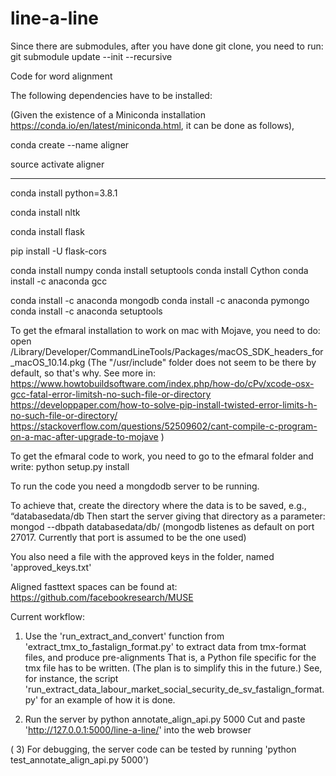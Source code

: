 # line-a-line

Since there are submodules, after you have done git clone, you need to run:
git submodule update --init --recursive

Code for word alignment 

The following dependencies have to be installed:

(Given the existence of a Miniconda installation https://conda.io/en/latest/miniconda.html, it can be done as follows),

conda create --name aligner

source activate aligner

---

conda install python=3.8.1

conda install nltk

conda install flask

pip install -U flask-cors

conda install numpy
conda install setuptools
conda install Cython
conda install -c anaconda gcc

conda install -c anaconda mongodb
conda install -c anaconda pymongo
conda install -c anaconda setuptools

To get the efmaral installation to work on mac with Mojave, you need to do:
open /Library/Developer/CommandLineTools/Packages/macOS_SDK_headers_for_macOS_10.14.pkg
(The "/usr/include" folder does not seem to be there by default, so that's why. See more in:
https://www.howtobuildsoftware.com/index.php/how-do/cPv/xcode-osx-gcc-fatal-error-limitsh-no-such-file-or-directory
https://developpaper.com/how-to-solve-pip-install-twisted-error-limits-h-no-such-file-or-directory/
https://stackoverflow.com/questions/52509602/cant-compile-c-program-on-a-mac-after-upgrade-to-mojave
)

To get the efmaral code to work, you need to go to the efmaral folder and write:
python setup.py install

To run the code you need a mongdodb server to be running.

To achieve that, create the directory where the data is to be saved, e.g., “databasedata/db
Then start the server giving that directory as a parameter:
mongod --dbpath databasedata/db/
(mongodb listenes as default on port 27017. Currently that port is assumed to be the one used)

You also need a file with the approved keys in the folder, named 'approved_keys.txt'

Aligned fasttext spaces can be found at:
https://github.com/facebookresearch/MUSE

Current workflow:

1) Use the 'run_extract_and_convert' function from 'extract_tmx_to_fastalign_format.py' to extract data from tmx-format files, and produce pre-alignments
That is, a Python file specific for the tmx file has to be written. (The plan is to simplify this in the future.)
See, for instance, the script 'run_extract_data_labour_market_social_security_de_sv_fastalign_format.py' for an example of how it is done.

2) Run the server by python annotate_align_api.py 5000
Cut and paste 'http://127.0.0.1:5000/line-a-line/' into the web browser

( 3) For debugging, the server code can be tested by running 'python test_annotate_align_api.py 5000')




